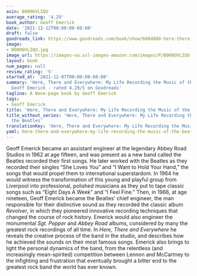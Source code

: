```yaml
---
asin: B000OVLIQU
average_rating: '4.29'
book_author: Geoff Emerick
date: '2021-12-12T00:00:00-08:00'
draft: false
goodreads_link: https://www.goodreads.com/book/show/6604888-here-there-and-everywhere
image:
- B000OVLIQU.jpg
image_url: https://images-na.ssl-images-amazon.com/images/P/B000OVLIQU.01._SCLZZZZZZZ.jpg
layout: book
num_pages: null
review_rating: '5'
started_at: '2021-12-07T00:00:00-08:00'
summary: 'Here, There and Everywhere: My Life Recording the Music of the Beatles by
  Geoff Emerick - rated 4.29/5 on Goodreads'
tagline: A None-page book by Geoff Emerick
tags:
- Geoff Emerick
title: 'Here, There and Everywhere: My Life Recording the Music of the Beatles'
title_without_series: 'Here, There and Everywhere: My Life Recording the Music of
  the Beatles'
translationKey: 'Here, There and Everywhere: My Life Recording the Music of the Beatles'
yaml: here-there-and-everywhere-my-life-recording-the-music-of-the-beatles
---
```


Geoff Emerick became an assistant engineer at the legendary Abbey Road Studios in 1962 at age fifteen, and was present as a new band called the Beatles recorded their first songs. He later worked with the Beatles as they recorded their singles “She Loves You” and “I Want to Hold Your Hand,” the songs that would propel them to international superstardom. In 1964 he would witness the transformation of this young and playful group from Liverpool into professional, polished musicians as they put to tape classic songs such as “Eight Days A Week” and “I Feel Fine.” Then, in 1966, at age nineteen, Geoff Emerick became the Beatles’ chief engineer, the man responsible for their distinctive sound as they recorded the classic album <i>Revolver</i>, in which they pioneered innovative recording techniques that changed the course of rock history. Emerick would also engineer the monumental <i>Sgt. Pepper</i> and <i>Abbey Road</i> albums, considered by many the greatest rock recordings of all time. In <i>Here, There and Everywhere</i> he reveals the creative process of the band in the studio, and describes how he achieved the sounds on their most famous songs. Emerick also brings to light the personal dynamics of the band, from the relentless (and increasingly mean-spirited) competition between Lennon and McCartney to the infighting and frustration that eventually brought a bitter end to the greatest rock band the world has ever known.<br /><br />